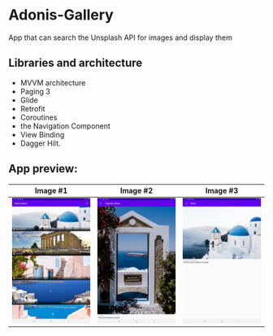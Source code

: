 # Adonis-Gallery
App that can search the Unsplash API for images and display them

## Libraries and architecture

 - MVVM architecture
 - Paging 3 
 - Glide 
 - Retrofit
 - Coroutines 
 - the Navigation Component 
 - View Binding 
 - Dagger Hilt.

## App preview:



Image #1            |  Image #2           |  Image #3
:-------------------------:|:----------------------------:|:-------------------------:
<img src="images/Adonis_Gallery_1.jpg">    |  <img src="images/Adonis_Gallery_2.jpg"> | <img src="images/Adonis_Gallery_3.jpg">

